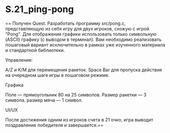 # S.21_ping-pong

== Получен Quest. Разработать программу src/pong.c, представляющую из себя игру для двух
игроков, схожую с игрой "Pong". Для отображения графики использовать только символьную (ASCII)
графику (с выводом в терминал). Вам необходимо реализовать пошаговый вариант исключительно в рамках уже изученного материала и стандартной библиотеки.

Управление:

A/Z и K/M для перемещения ракеток.
Space Bar для пропуска действия на очередном шаге игры в пошаговом режиме.

Графика

Поле — прямоугольник 80 на 25 символов.
Размер ракетки — 3 символа.
размер мяча — 1 символ.

UI/UX

После достижения одним из игроков счета в 21 очко, игра выводит поздравление победителя и завершается.==
